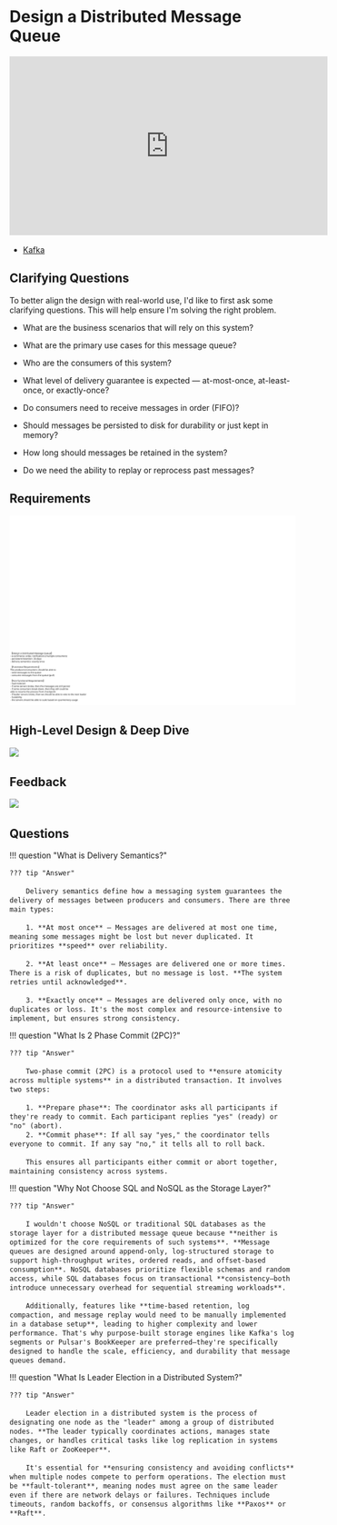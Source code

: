 # Design a Distributed Message Queue

<iframe width="560" height="315" src="https://www.youtube.com/embed/x6eERV2WaR4?si=zyuIGHbip7pPSenX" title="YouTube video player" frameborder="0" allow="accelerometer; autoplay; clipboard-write; encrypted-media; gyroscope; picture-in-picture; web-share" referrerpolicy="strict-origin-when-cross-origin" allowfullscreen></iframe>

- [Kafka](./kafka.md)

## Clarifying Questions

To better align the design with real-world use, I'd like to first ask some clarifying questions. This will help ensure I'm solving the right problem.

- What are the business scenarios that will rely on this system?
- What are the primary use cases for this message queue?
- Who are the consumers of this system?

- What level of delivery guarantee is expected — at-most-once, at-least-once, or exactly-once?
- Do consumers need to receive messages in order (FIFO)?

- Should messages be persisted to disk for durability or just kept in memory?
- How long should messages be retained in the system?
- Do we need the ability to replay or reprocess past messages?

## Requirements

![](assets/reqs.excalidraw.svg)

## High-Level Design & Deep Dive

![](high-level-design.excalidraw.svg)

## Feedback

![](feedback.excalidraw.svg)

## Questions

!!! question "What is Delivery Semantics?"

    ??? tip "Answer"

        Delivery semantics define how a messaging system guarantees the delivery of messages between producers and consumers. There are three main types:

        1. **At most once** – Messages are delivered at most one time, meaning some messages might be lost but never duplicated. It prioritizes **speed** over reliability.

        2. **At least once** – Messages are delivered one or more times. There is a risk of duplicates, but no message is lost. **The system retries until acknowledged**.

        3. **Exactly once** – Messages are delivered only once, with no duplicates or loss. It's the most complex and resource-intensive to implement, but ensures strong consistency.

!!! question "What Is 2 Phase Commit (2PC)?"

    ??? tip "Answer"

        Two-phase commit (2PC) is a protocol used to **ensure atomicity across multiple systems** in a distributed transaction. It involves two steps:

        1. **Prepare phase**: The coordinator asks all participants if they're ready to commit. Each participant replies "yes" (ready) or "no" (abort).
        2. **Commit phase**: If all say "yes," the coordinator tells everyone to commit. If any say "no," it tells all to roll back.

        This ensures all participants either commit or abort together, maintaining consistency across systems.


!!! question "Why Not Choose SQL and NoSQL as the Storage Layer?"

    ??? tip "Answer"

        I wouldn't choose NoSQL or traditional SQL databases as the storage layer for a distributed message queue because **neither is optimized for the core requirements of such systems**. **Message queues are designed around append-only, log-structured storage to support high-throughput writes, ordered reads, and offset-based consumption**. NoSQL databases prioritize flexible schemas and random access, while SQL databases focus on transactional **consistency—both introduce unnecessary overhead for sequential streaming workloads**.

        Additionally, features like **time-based retention, log compaction, and message replay would need to be manually implemented in a database setup**, leading to higher complexity and lower performance. That's why purpose-built storage engines like Kafka's log segments or Pulsar's BookKeeper are preferred—they're specifically designed to handle the scale, efficiency, and durability that message queues demand.

!!! question "What Is Leader Election in a Distributed System?"

    ??? tip "Answer"

        Leader election in a distributed system is the process of designating one node as the "leader" among a group of distributed nodes. **The leader typically coordinates actions, manages state changes, or handles critical tasks like log replication in systems like Raft or ZooKeeper**.

        It's essential for **ensuring consistency and avoiding conflicts** when multiple nodes compete to perform operations. The election must be **fault-tolerant**, meaning nodes must agree on the same leader even if there are network delays or failures. Techniques include timeouts, random backoffs, or consensus algorithms like **Paxos** or **Raft**.
